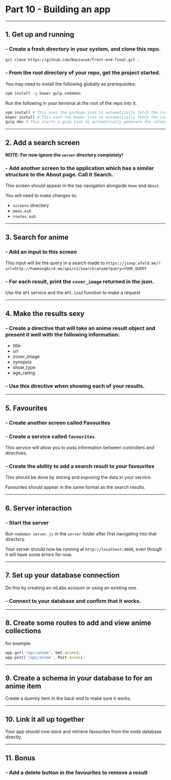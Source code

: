 # Part 10 - Building an app
---
## 1. Get up and running
### - Create a fresh directory in your system, and clone this repo.

```bash
git clone https://github.com/Nazzanuk/front-end-final.git .
```    

### - From the root directory of your repo, get the project started.

You may need to install the following globally as prerequisites:

```bash
npm install -g bower gulp nodemon
```    

Run the following in your terminal at the root of the repo into it. 

```bash
npm install # This uses the package.json to automatically fetch the correct dependencies.
bower install # This uses the bower.json to automatically fetch the correct front-end dependencies.
gulp dev # This starts a gulp task to automatically generate the release directory.
```

---
## 2. Add a search screen

**NOTE: For now ignore the `server` directory completely!**

### - Add another screen to the application which has a similar structure to the About page. Call it **Search**.

This screen should appear in the top navigation alongside `Home` and `About`.

You will need to make changes to:
- `screens` directory
- `menu.es6`
- `routes.es6`

---
## 3. Search for anime

### - Add an input to this screen

This input will be the query in a search made to `https://jsonp.afeld.me/?url=http://hummingbird.me/api/v1/search/anime?query=YOUR_QUERY`.

### - For each result, print the `cover_image` returned in the json.

Use the `API` service and the `API.load` function to make a request

---
## 4. Make the results sexy

### - Create a directive that will take an anime result object and present it well with the following information:

- title
- url
- cover_image
- synopsis
- show_type
- age_rating

### - Use this directive when showing each of your results.

---
## 5. Favourites

### - Create another screen called Favourites

### - Create a service called `favourites`

This service will allow you to pass information between controllers and directives.

### - Create the ability to add a search result to your favourites

This should be done by storing and exposing the data in your service.

Favourites should appear in the same format as the search results.

---
## 6. Server interaction

### - Start the server

Run `nodemon server.js` in the `server` folder after first navigating into that directory.

Your server should now be running at `http://localhost:4000`, even though it will have some errors for now.

---
## 7. Set up your database connection

Do this by creating an mLabs account or using an existing one.

### - Connect to your database and confirm that it works.

---
## 8. Create some routes to add and view anime collections

for example:

```javascript
app.get('/api/anime', Get.anime);
app.post('/api/anime', Post.anime);
```
---
## 9. Create a schema in your database to for an anime item

Create a dummy item in the back end to make sure it works.

---
## 10. Link it all up together

Your app should now store and retrieve favourites from the node database directly.

---
## 11. Bonus
### - Add a delete button in the favourites to remove a result